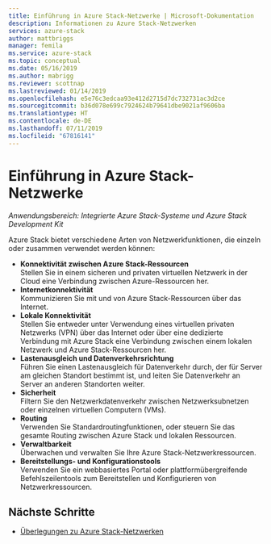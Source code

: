 ```yaml
---
title: Einführung in Azure Stack-Netzwerke | Microsoft-Dokumentation
description: Informationen zu Azure Stack-Netzwerken
services: azure-stack
author: mattbriggs
manager: femila
ms.service: azure-stack
ms.topic: conceptual
ms.date: 05/16/2019
ms.author: mabrigg
ms.reviewer: scottnap
ms.lastreviewed: 01/14/2019
ms.openlocfilehash: e5e76c3edcaa93e412d2715d7dc732731ac3d2ce
ms.sourcegitcommit: b36d078e699c7924624b79641dbe9021af9606ba
ms.translationtype: HT
ms.contentlocale: de-DE
ms.lasthandoff: 07/11/2019
ms.locfileid: "67816141"
---
```

# <a name="introduction-to-azure-stack-networking"></a>Einführung in Azure Stack-Netzwerke

*Anwendungsbereich: Integrierte Azure Stack-Systeme und Azure Stack Development Kit*

Azure Stack bietet verschiedene Arten von Netzwerkfunktionen, die einzeln oder zusammen verwendet werden können:

- **Konnektivität zwischen Azure Stack-Ressourcen**  
    Stellen Sie in einem sicheren und privaten virtuellen Netzwerk in der Cloud eine Verbindung zwischen Azure-Ressourcen her.
- **Internetkonnektivität**  
    Kommunizieren Sie mit und von Azure Stack-Ressourcen über das Internet.
- **Lokale Konnektivität**  
    Stellen Sie entweder unter Verwendung eines virtuellen privaten Netzwerks (VPN) über das Internet oder über eine dedizierte Verbindung mit Azure Stack eine Verbindung zwischen einem lokalen Netzwerk und Azure Stack-Ressourcen her.
- **Lastenausgleich und Datenverkehrsrichtung**  
    Führen Sie einen Lastenausgleich für Datenverkehr durch, der für Server am gleichen Standort bestimmt ist, und leiten Sie Datenverkehr an Server an anderen Standorten weiter.
- **Sicherheit**  
    Filtern Sie den Netzwerkdatenverkehr zwischen Netzwerksubnetzen oder einzelnen virtuellen Computern (VMs).
- **Routing**  
    Verwenden Sie Standardroutingfunktionen, oder steuern Sie das gesamte Routing zwischen Azure Stack und lokalen Ressourcen.
- **Verwaltbarkeit**  
    Überwachen und verwalten Sie Ihre Azure Stack-Netzwerkressourcen.
- **Bereitstellungs- und Konfigurationstools**  
    Verwenden Sie ein webbasiertes Portal oder plattformübergreifende Befehlszeilentools zum Bereitstellen und Konfigurieren von Netzwerkressourcen.


## <a name="next-steps"></a>Nächste Schritte

* [Überlegungen zu Azure Stack-Netzwerken](azure-stack-network-differences.md)